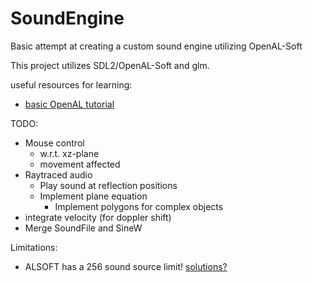 # SoundEngine
 Basic attempt at creating a custom sound engine utilizing OpenAL-Soft
 
 This project utilizes SDL2/OpenAL-Soft and glm.

useful resources for learning:
- [basic OpenAL tutorial](youtube.com/watch?v=tmVRpNFP9ys)

TODO:
- Mouse control
	- w.r.t. xz-plane
	- movement affected
- Raytraced audio
	- Play sound at reflection positions
	- Implement plane equation
		- Implement polygons for complex objects
- integrate velocity (for doppler shift)
- Merge SoundFile and SineW

Limitations:
- ALSOFT has a 256 sound source limit! [solutions?](https://stackoverflow.com/questions/28141817)